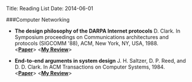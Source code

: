 Title: Reading List
Date: 2014-06-01

###Computer Networking

* __The design philosophy of the DARPA Internet protocols__ D. Clark. In Symposium proceedings on Communications architectures and protocols (SIGCOMM '88), ACM, New York, NY, USA, 1988. 
<br /> <<a href="http://ccr.sigcomm.org/archive/1995/jan95/ccr-9501-clark.pdf" target="_blank"><b>Paper</b></a>> <[__My Review__](|filename|/back-to-basics/darpa-design-policy-clark.md)>

* __End-to-end arguments in system design__ J. H. Saltzer, D. P. Reed, and D. D. Clark. In ACM Transactions on Computer Systems, 1984. 
<br /> <<a href="http://web.mit.edu/Saltzer/www/publications/endtoend/endtoend.pdf" target="_blank"><b>Paper</b></a>> <[__My Review__](|filename|/back-to-basics/end2end-arguments-reed.md)>

